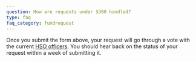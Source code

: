 ```yaml
---
question: How are requests under $300 handled?
type: faq
faq_category: fundrequest
---
```

Once you submit the form above, your request will go through a vote with the current [HSO officers](/meetings). You should hear back on the status of your request within a week of submitting it.